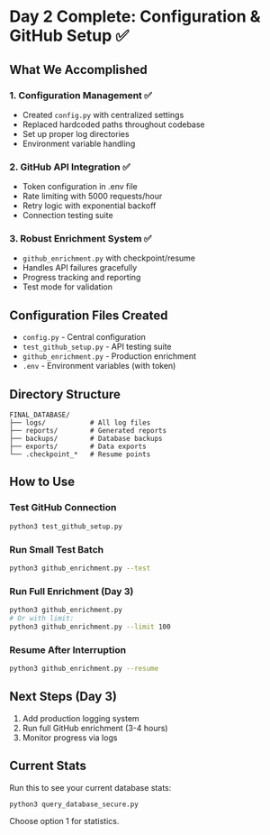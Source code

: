 # Day 2 Complete: Configuration & GitHub Setup ✅

## What We Accomplished

### 1. Configuration Management ✅
- Created `config.py` with centralized settings
- Replaced hardcoded paths throughout codebase
- Set up proper log directories
- Environment variable handling

### 2. GitHub API Integration ✅
- Token configuration in .env file
- Rate limiting with 5000 requests/hour
- Retry logic with exponential backoff
- Connection testing suite

### 3. Robust Enrichment System ✅
- `github_enrichment.py` with checkpoint/resume
- Handles API failures gracefully
- Progress tracking and reporting
- Test mode for validation

## Configuration Files Created

- `config.py` - Central configuration
- `test_github_setup.py` - API testing suite
- `github_enrichment.py` - Production enrichment
- `.env` - Environment variables (with token)

## Directory Structure

```
FINAL_DATABASE/
├── logs/           # All log files
├── reports/        # Generated reports
├── backups/        # Database backups
├── exports/        # Data exports
└── .checkpoint_*   # Resume points
```

## How to Use

### Test GitHub Connection
```bash
python3 test_github_setup.py
```

### Run Small Test Batch
```bash
python3 github_enrichment.py --test
```

### Run Full Enrichment (Day 3)
```bash
python3 github_enrichment.py
# Or with limit:
python3 github_enrichment.py --limit 100
```

### Resume After Interruption
```bash
python3 github_enrichment.py --resume
```

## Next Steps (Day 3)

1. Add production logging system
2. Run full GitHub enrichment (3-4 hours)
3. Monitor progress via logs

## Current Stats

Run this to see your current database stats:
```bash
python3 query_database_secure.py
```
Choose option 1 for statistics.
